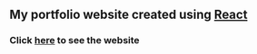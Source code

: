 ## My portfolio website created using [React](https://github.com/facebook/create-react-app)

### Click [here](https://ntoane.github.io/portfolio) to see the website